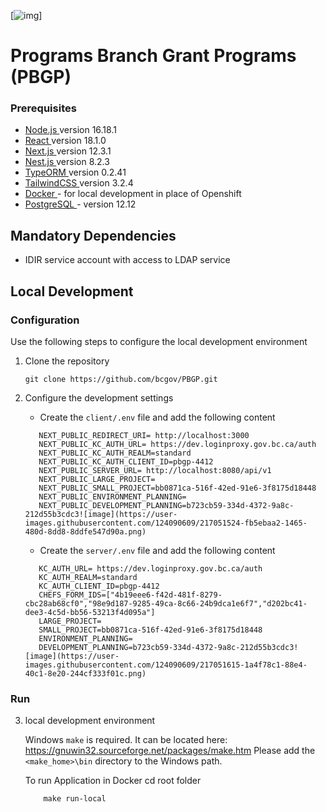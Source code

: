 [![img](https://img.shields.io/badge/Lifecycle-Experimental-339999)]

# Programs Branch Grant Programs (PBGP)


### Prerequisites


- <a href='https://nodejs.org/en/download/' target='_blank'> Node.js </a> version 16.18.1 
- <a href='https://reactjs.org/docs/getting-started.html' target='_blank' > React </a> version 18.1.0
- <a href='https://nextjs.org/' target='_blank' > Next.js </a> version 12.3.1 
- <a href='https://nestjs.com/' target='_blank' > Nest.js </a> version 8.2.3
- <a href='https://typeorm.io/' target='_blank' >TypeORM </a> version 0.2.41
- <a href='https://tailwindcss.com/docs/installation' target='_blank' >TailwindCSS </a> version 3.2.4
- <a href='https://www.docker.com/products/docker-desktop/' target='_blank' > Docker </a>  - for local development in place of Openshift 
- <a href='https://www.postgresql.org/download/' target='_blank' >PostgreSQL </a> - version 12.12
   

## Mandatory Dependencies

- IDIR service account with access to LDAP service

## Local Development

### Configuration

Use the following steps to configure the local development environment

1. Clone the repository

   ```
   git clone https://github.com/bcgov/PBGP.git

   ```
2. Configure the development settings

   - Create the `client/.env` file and add the following content

   ```
      NEXT_PUBLIC_REDIRECT_URI= http://localhost:3000
      NEXT_PUBLIC_KC_AUTH_URL= https://dev.loginproxy.gov.bc.ca/auth
      NEXT_PUBLIC_KC_AUTH_REALM=standard
      NEXT_PUBLIC_KC_AUTH_CLIENT_ID=pbgp-4412
      NEXT_PUBLIC_SERVER_URL= http://localhost:8080/api/v1
      NEXT_PUBLIC_LARGE_PROJECT=
      NEXT_PUBLIC_SMALL_PROJECT=bb0871ca-516f-42ed-91e6-3f8175d18448
      NEXT_PUBLIC_ENVIRONMENT_PLANNING=
      NEXT_PUBLIC_DEVELOPMENT_PLANNING=b723cb59-334d-4372-9a8c-212d55b3cdc3![image](https://user-images.githubusercontent.com/124090609/217051524-fb5ebaa2-1465-480d-8dd8-8ddfe547d90a.png)

   ```
   - Create the `server/.env` file and add the following content

   ```
      KC_AUTH_URL= https://dev.loginproxy.gov.bc.ca/auth
      KC_AUTH_REALM=standard
      KC_AUTH_CLIENT_ID=pbgp-4412
      CHEFS_FORM_IDS=["4b19eee6-f42d-481f-8279-cbc28ab68cf0","98e9d187-9285-49ca-8c66-24b9dca1e6f7","d202bc41-dee3-4c5d-bb56-53213f4d095a"]
      LARGE_PROJECT=
      SMALL_PROJECT=bb0871ca-516f-42ed-91e6-3f8175d18448
      ENVIRONMENT_PLANNING=
      DEVELOPMENT_PLANNING=b723cb59-334d-4372-9a8c-212d55b3cdc3![image](https://user-images.githubusercontent.com/124090609/217051615-1a4f78c1-88e4-40c1-8e20-244cf333f01c.png)

    ```
### Run

3. local development environment

   Windows `make` is required.   It can be located here: https://gnuwin32.sourceforge.net/packages/make.htm   Please add the `<make_home>\bin` directory to the Windows path.

   To run Application in Docker 
       cd root folder

     ```
         make run-local
         
     ```
